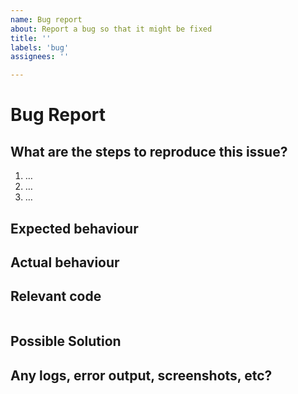 ```yaml
---
name: Bug report
about: Report a bug so that it might be fixed
title: ''
labels: 'bug'
assignees: ''

---
```


# Bug Report

## What are the steps to reproduce this issue?

1. …
2. …
3. …

## Expected behaviour

## Actual behaviour

## Relevant code
<!-- If applicable. Permalink is greatly appreciated (Shift + click to select relevant lines) -->
<!-- You may also copy relevant lines here for quick reference -->
<!-- Use syntax highlighting like bash, pwsh, py, cs, xml, json -->
<!-- https://github.com/rouge-ruby/rouge/wiki/List-of-supported-languages-and-lexers -->
```cs
```

## Possible Solution
<!--- Not obligatory, but suggest a fix/reason for the bug, -->

## Any logs, error output, screenshots, etc?
<!-- paste logs in between the following code block. Screenshots may also be useful -->
```
```
